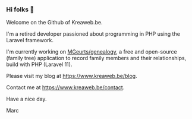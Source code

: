 ### Hi folks 👋

Welcome on the Github of Kreaweb.be.

I'm a retired developer passioned about programming in PHP using the Laravel framework.

I'm currently working on <a href="https://github.com/MGeurts/genealogy" target="_blank">MGeurts/genealogy</a>, a free and open-source (family tree) application to record family members and their relationships, build with PHP (Laravel 11).

Please visit my blog at <a href="https://www.kreaweb.be/blog" target="_blank">https://www.kreaweb.be/blog</a>.

Contact me at <a href="https://www.kreaweb.be/contact/" target="_blank">https://www.kreaweb.be/contact</a>.

Have a nice day.

Marc

<!--
**MGeurts/MGeurts** is a ✨ _special_ ✨ repository because its `README.md` (this file) appears on your GitHub profile.

Here are some ideas to get you started:

- 🔭 I’m currently working on ...
- 🌱 I’m currently learning ...
- 👯 I’m looking to collaborate on ...
- 🤔 I’m looking for help with ...
- 💬 Ask me about ...
- 📫 How to reach me: ...
- 😄 Pronouns: ...
- ⚡ Fun fact: ...
-->
